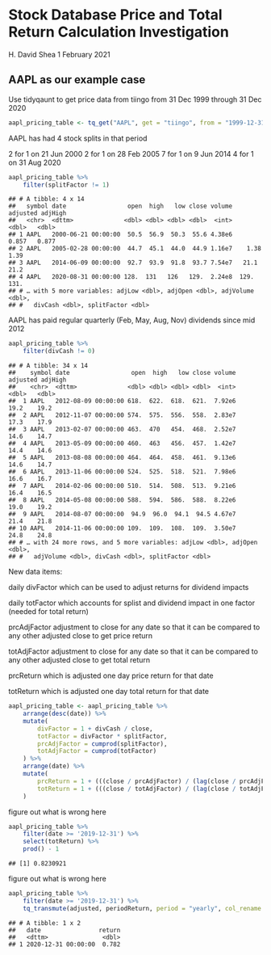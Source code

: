 Stock Database Price and Total Return Calculation Investigation
================
H. David Shea
1 February 2021

## AAPL as our example case

Use tidyqaunt to get price data from tiingo from 31 Dec 1999 through 31
Dec 2020

``` r
aapl_pricing_table <- tq_get("AAPL", get = "tiingo", from = "1999-12-31", to = "2020-12-31")
```

AAPL has had 4 stock splits in that period

2 for 1 on 21 Jun 2000 2 for 1 on 28 Feb 2005 7 for 1 on 9 Jun 2014 4
for 1 on 31 Aug 2020

``` r
aapl_pricing_table %>% 
    filter(splitFactor != 1)
```

    ## # A tibble: 4 x 14
    ##   symbol date                 open  high   low close volume adjusted adjHigh
    ##   <chr>  <dttm>              <dbl> <dbl> <dbl> <dbl>  <int>    <dbl>   <dbl>
    ## 1 AAPL   2000-06-21 00:00:00  50.5  56.9  50.3  55.6 4.38e6    0.857   0.877
    ## 2 AAPL   2005-02-28 00:00:00  44.7  45.1  44.0  44.9 1.16e7    1.38    1.39 
    ## 3 AAPL   2014-06-09 00:00:00  92.7  93.9  91.8  93.7 7.54e7   21.1    21.2  
    ## 4 AAPL   2020-08-31 00:00:00 128.  131   126   129.  2.24e8  129.    131.   
    ## # … with 5 more variables: adjLow <dbl>, adjOpen <dbl>, adjVolume <dbl>,
    ## #   divCash <dbl>, splitFactor <dbl>

AAPL has paid regular quarterly (Feb, May, Aug, Nov) dividends since mid
2012

``` r
aapl_pricing_table %>% 
    filter(divCash != 0)
```

    ## # A tibble: 34 x 14
    ##    symbol date                 open  high   low close volume adjusted adjHigh
    ##    <chr>  <dttm>              <dbl> <dbl> <dbl> <dbl>  <int>    <dbl>   <dbl>
    ##  1 AAPL   2012-08-09 00:00:00 618.  622.  618.  621.  7.92e6     19.2    19.2
    ##  2 AAPL   2012-11-07 00:00:00 574.  575.  556.  558.  2.83e7     17.3    17.9
    ##  3 AAPL   2013-02-07 00:00:00 463.  470   454.  468.  2.52e7     14.6    14.7
    ##  4 AAPL   2013-05-09 00:00:00 460.  463   456.  457.  1.42e7     14.4    14.6
    ##  5 AAPL   2013-08-08 00:00:00 464.  464.  458.  461.  9.13e6     14.6    14.7
    ##  6 AAPL   2013-11-06 00:00:00 524.  525.  518.  521.  7.98e6     16.6    16.7
    ##  7 AAPL   2014-02-06 00:00:00 510.  514.  508.  513.  9.21e6     16.4    16.5
    ##  8 AAPL   2014-05-08 00:00:00 588.  594.  586.  588.  8.22e6     19.0    19.2
    ##  9 AAPL   2014-08-07 00:00:00  94.9  96.0  94.1  94.5 4.67e7     21.4    21.8
    ## 10 AAPL   2014-11-06 00:00:00 109.  109.  108.  109.  3.50e7     24.8    24.8
    ## # … with 24 more rows, and 5 more variables: adjLow <dbl>, adjOpen <dbl>,
    ## #   adjVolume <dbl>, divCash <dbl>, splitFactor <dbl>

New data items:

daily divFactor which can be used to adjust returns for dividend impacts

daily totFactor which accounts for splist and dividend impact in one
factor (needed for total return)

prcAdjFactor adjustment to close for any date so that it can be compared
to any other adjusted close to get price return

totAdjFactor adjustment to close for any date so that it can be compared
to any other adjusted close to get total return

prcReturn which is adjusted one day price return for that date

totReturn which is adjusted one day total return for that date

``` r
aapl_pricing_table <- aapl_pricing_table %>% 
    arrange(desc(date)) %>% 
    mutate(
        divFactor = 1 + divCash / close,
        totFactor = divFactor * splitFactor,
        prcAdjFactor = cumprod(splitFactor),
        totAdjFactor = cumprod(totFactor)
    ) %>% 
    arrange(date) %>% 
    mutate(
        prcReturn = 1 + (((close / prcAdjFactor) / (lag(close / prcAdjFactor, 1))) - 1),
        totReturn = 1 + (((close / totAdjFactor) / (lag(close / totAdjFactor, 1))) - 1)
    )
```

figure out what is wrong here

``` r
aapl_pricing_table %>% 
    filter(date >= '2019-12-31') %>%
    select(totReturn) %>%
    prod() - 1
```

    ## [1] 0.8230921

figure out what is wrong here

``` r
aapl_pricing_table %>% 
    filter(date >= '2019-12-31') %>%
    tq_transmute(adjusted, periodReturn, period = "yearly", col_rename = "return")
```

    ## # A tibble: 1 x 2
    ##   date                return
    ##   <dttm>               <dbl>
    ## 1 2020-12-31 00:00:00  0.782
